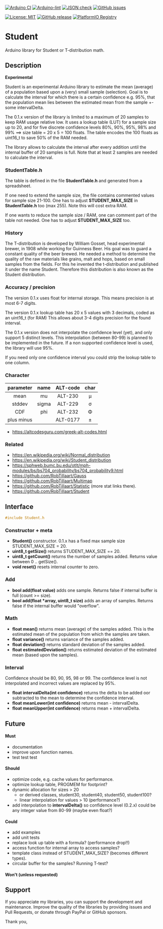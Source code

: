 
[![Arduino CI](https://github.com/RobTillaart/Student/workflows/Arduino%20CI/badge.svg)](https://github.com/marketplace/actions/arduino_ci)
[![Arduino-lint](https://github.com/RobTillaart/Student/actions/workflows/arduino-lint.yml/badge.svg)](https://github.com/RobTillaart/Student/actions/workflows/arduino-lint.yml)
[![JSON check](https://github.com/RobTillaart/Student/actions/workflows/jsoncheck.yml/badge.svg)](https://github.com/RobTillaart/Student/actions/workflows/jsoncheck.yml)
[![GitHub issues](https://img.shields.io/github/issues/RobTillaart/Student.svg)](https://github.com/RobTillaart/Student/issues)

[![License: MIT](https://img.shields.io/badge/license-MIT-green.svg)](https://github.com/RobTillaart/Student/blob/master/LICENSE)
[![GitHub release](https://img.shields.io/github/release/RobTillaart/Student.svg?maxAge=3600)](https://github.com/RobTillaart/Student/releases)
[![PlatformIO Registry](https://badges.registry.platformio.org/packages/robtillaart/library/Student.svg)](https://registry.platformio.org/libraries/robtillaart/Student)


# Student

Arduino library for Student or T-distribution math.


## Description

**Experimental**

Student is an experimental Arduino library to estimate the mean (average) of a population
based upon a (very) small sample (selection).
Goal is to calculate the interval for which there is a certain confidence e.g. 95%, 
that the population mean lies between the estimated mean from the sample +- some intervalDelta.

The 0.1.x version of the library is limited to a maximum of 20 samples to keep RAM usage 
relative low. 
It uses a lookup table (LUT) for a sample size up to 20, and for five discrete confidence 
levels 80%, 90%, 95%, 98% and 99% ==> size table = 20 x 5 = 100 floats. 
The table encodes the 100 floats as uint16_t to save 50% of the RAM needed.

The library allows to calculate the interval after every addition until the internal buffer
of 20 samples is full. Note that at least 2 samples are needed to calculate the interval.


### StudentTable.h

The table is defined in the file **StudentTable.h** and generated from a spreadsheet.

If one need to extend the sample size, the file contains commented values for sample size 21-100.
One has to adjust **STUDENT_MAX_SIZE** in **StudentTable.h** too (max 255).
Note this will cost extra RAM.

If one wants to reduce the sample size / RAM, one can comment part of the table not needed.
One has to adjust **STUDENT_MAX_SIZE** too.


### History

The T-distribution is developed by William Gosset, head experimental brewer, in 1908 while 
working for Guinness Beer. His goal was to guard a constant quality of the beer brewed.
He needed a method to determine the quality of the raw materials like grains, malt and hops,
based on small samples from the fields. 
For this he invented the t-distribution and published it under the name Student. 
Therefore this distribution is also known as the Student distribution.


### Accuracy / precision

The version 0.1.x uses float for internal storage. This means precision is at most 6-7 digits.

The version 0.1.x lookup table has 20 x 5 values with 3 decimals, coded as an uint16_t (for RAM)
This allows about 3-4 digits precision for the found interval.

The 0.1.x version does not interpolate the confidence level (yet), and only support 5 distinct levels.
This interpolation (between 80-99) is planned to be implemented in the future.
If a non supported confidence level is used, the library will use 95%.

If you need only one confidence interval you could strip the lookup table to one column.


### Character

|  parameter  |  name  |  ALT-code  |  char |
|:-----------:|:------:|:----------:|:-----:|
|  mean       |  mu    |  ALT-230   |   µ   |
|  stddev     | sigma  |  ALT-229   |   σ   |
|  CDF        |  phi   |  ALT-232   |   Φ   |  ALT-237 for lower case
|  plus minus |        |  ALT-0177  |   ±   |

- https://altcodesguru.com/greek-alt-codes.html


### Related

- https://en.wikipedia.org/wiki/Normal_distribution
- https://en.wikipedia.org/wiki/Student_distribution
- https://sphweb.bumc.bu.edu/otlt/mph-modules/bs/bs704_probability/bs704_probability9.html
- https://github.com/RobTillaart/Gauss
- https://github.com/RobTillaart/Multimap
- https://github.com/RobTillaart/Statistic  (more stat links there).
- https://github.com/RobTillaart/Student


## Interface

```cpp
#include Student.h
```

### Constructor + meta

- **Student()** constructor. 0.1.x has a fixed max sample size STUDENT_MAX_SIZE = 20.
- **uint8_t getSize()** returns STUDENT_MAX_SIZE == 20.
- **uint8_t getCount()** returns the number of samples added.
Returns value between 0 .. getSize().
- **void reset()** resets internal counter to zero.

### Add

- **bool add(float value)** adds one sample.
Returns false if internal buffer is full (count >= size).
- **bool add(float \*array, uint8_t size)** adds an array of samples.
Returns false if the internal buffer would "overflow".

### Math

- **float mean()** returns mean (average) of the samples added. 
This is the estimated mean of the population from which the samples are taken.
- **float variance()** returns variance of the samples added.
- **float deviation()** returns standard deviation of the samples added.
- **float estimatedDeviation()** returns estimated deviation of the 
estimated mean (based upon the samples).

### Interval

Confidence should be 80, 90, 95, 98 or 99. 
The confidence level is not interpolated and incorrect values are replaced by 95%.

- **float intervalDelta(int confidence)** returns the delta to be added
oor subtracted to the mean to determine the confidence interval.
- **float meanLower(int confidence)** returns mean - intervalDelta.
- **float meanUpper(int confidence)** returns mean + intervalDelta.


## Future

#### Must

- documentation
- improve upon function names.
- test test test

#### Should

- optimize code, e.g. cache values for performance.
- optimize lookup table, PROGMEM for footprint?
- dynamic allocation for sizes > 20
  - or derived classes, student30, student40, student50, student100?
  - linear interpolation for values > 10 (performance?)
- add interpolation to **intervalDelta()** so confidence level (0.2.x)
  could be any integer value from 80-99 (maybe even float?)

#### Could

- add examples
- add unit tests
- replace look up table with a formula? (performance drop!!)
- access function for internal array to access samples?
- template class instead of STUDENT_MAX_SIZE? (becomes different types).
- circular buffer for the samples? Running T-test?

#### Won't (unless requested)


## Support

If you appreciate my libraries, you can support the development and maintenance.
Improve the quality of the libraries by providing issues and Pull Requests, or
donate through PayPal or GitHub sponsors.

Thank you,

